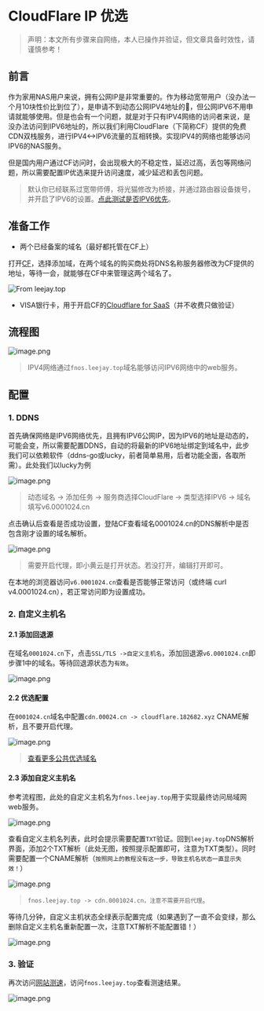 # CloudFlare IP 优选

> 声明：本文所有步骤来自网络，本人已操作并验证，但文章具备时效性，请谨慎参考！

## 前言

  作为家用NAS用户来说，拥有公网IP是非常重要的。作为移动宽带用户（没办法一个月10块性价比到位了），是申请不到动态公网IPV4地址的🤣，但公网IPV6不用申请就能够使用。但是也会有一个问题，就是对于只有IPV4网络的访问者来说，是没办法访问到IPV6地址的，所以我们利用CloudFlare（下简称CF）提供的免费CDN双栈服务，进行IPV4<->IPV6流量的互相转换。实现IPV4的网络也能够访问IPV6的NAS服务。

但是国内用户通过CF访问时，会出现极大的不稳定性，延迟过高，丢包等网络问题，所以需要配置IP优选来提升访问速度，减少延迟和丢包问题。

> 默认你已经联系过宽带师傅，将光猫修改为桥接，并通过路由器设备拨号，并开启了IPV6的设置。[点此测试是否IPV6优先](https://ipw.cn/)。

## 准备工作

- 两个已经备案的域名（最好都托管在CF上）

打开[CF](https://dash.cloudflare.com/)，选择添加域，在两个域名的购买商处将DNS名称服务器修改为CF提供的地址，等待一会，就能够在CF中来管理这两个域名了。

![From leejay.top](https://images.leejay.top:9000/images/2025/01/23/30ffd762-dc2f-453a-81d7-0a38be9573ef.png)

- VISA银行卡，用于开启CF的[Cloudflare for SaaS](https://developers.cloudflare.com/cloudflare-for-platforms/cloudflare-for-saas/)（并不收费只做验证）

## 流程图

![image.png](https://images.leejay.top:9000/images/2025/01/23/186efa9a-6d2c-479d-afeb-39fcdf8349d7.png)

> IPV4网络通过`fnos.leejay.top`域名能够访问IPV6网络中的web服务。

## 配置

### 1. DDNS

首先确保网络是IPV6网络优先，且拥有IPV6公网IP，因为IPV6的地址是动态的，可能会变，所以需要配置DDNS，自动的将最新的IPV6地址绑定到域名中，此步我们可以依赖软件（ddns-go或lucky，前者简单易用，后者功能全面，各取所需）。此处我们以lucky为例



![image.png](https://images.leejay.top:9000/images/2025/01/23/ab395c13-2133-4b78-a9b5-88024971b0e7.png)

> 动态域名 -> 添加任务 -> 服务商选择CloudFlare -> 类型选择IPV6 -> 域名填写v6.0001024.cn

点击确认后查看是否成功设置，登陆CF查看域名0001024.cn的DNS解析中是否包含刚才设置的域名解析。

![image.png](https://images.leejay.top:9000/images/2025/01/23/0ab84cf0-ecb4-4992-b90b-8ba1f97fd8af.png)

> 需要开启代理，即小黄云是打开状态。若没打开，编辑打开即可。

在本地的浏览器访问`v6.0001024.cn`查看是否能够正常访问（或终端 curl v4.0001024.cn），若正常访问即为设置成功。

### 2. 自定义主机名

#### 2.1 添加回退源

在域名`0001024.cn`下，点击`SSL/TLS ->自定义主机名`，添加回退源`v6.0001024.cn`即步骤1中的域名。等待回退源状态为`有效`。

![image.png](https://images.leejay.top:9000/images/2025/01/23/0ad36244-f35e-4555-979b-e55b20f38c5c.png)

#### 2.2 优选配置

在`0001024.cn`域名中配置`cdn.00024.cn -> cloudflare.182682.xyz` CNAME解析，且不要开启代理。

![image.png](https://images.leejay.top:9000/images/2025/01/23/a182533a-908a-416e-b865-496b5733d467.png)

> [查看更多公共优选域名]("https://www.wetest.vip/page/cloudflare/cname.html")

#### 2.3 添加自定义主机名

参考流程图，此处的自定义主机名为`fnos.leejay.top`用于实现最终访问局域网web服务。

![image.png](https://images.leejay.top:9000/images/2025/01/23/242cef73-efae-43ef-8802-d34f849f9efc.png)

查看自定义主机名列表，此时会提示需要配置`TXT`验证。回到`leejay.top`DNS解析界面，添加2个TXT解析（此处无图，按照提示配置即可，注意为TXT类型）。同时需要配置一个CNAME解析（`按照网上的教程没有这一步，导致主机名状态一直显示失效！`）

![image.png](https://images.leejay.top:9000/images/2025/01/23/72ddefca-01b5-4784-b133-456d67f79cef.png)

> `fnos.leejay.top -> cdn.0001024.cn，注意不需要开启代理`。

等待几分钟，自定义主机状态全绿表示配置完成（如果遇到了一直不会变绿，那么删除自定义主机名重新配置一次，注意TXT解析不能配置错！）

![image.png](https://images.leejay.top:9000/images/2025/01/23/ab1f87c2-1780-401e-a08f-e8e59dd0a38c.png)

### 3. 验证

再次访问[网站测速](https://www.itdog.cn/http/)，访问`fnos.leejay.top`查看测速结果。

![image.png](https://images.leejay.top:9000/images/2025/01/23/9e9598e0-a6fe-489f-aa99-4dfd7671205d.png)